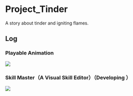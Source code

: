# Project_Tinder
A story about tinder and igniting flames.

## Log

### Playable Animation

![](https://s2.loli.net/2024/09/15/4qp6J8umLngfjPG.gif)

### Skill Master（A Visual Skill Editor）（Developing ）

![](https://s2.loli.net/2024/09/22/bPwIC4hSKeumi3x.png)

